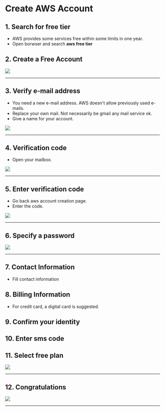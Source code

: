 # Create AWS Account

## 1. Search for free tier
- AWS provides some services free within some limits in one year.
- Open borwser and search **aws free tier**

## 2. Create a Free Account
![](images/01_aws_complete_signup.png)

--------------------

## 3. Verify e-mail address
- You need a new e-mail address. AWS doesn't allow previously used e-mails.
- Replace your own mail. Not necessarily be gmail any mail service ok.
- Give a name for your account.

![](images/02_check_e-mail.png)

-------------------

## 4. Verification code
- Open your mailbox.

![](images/03_mailboox_verification_code.png)

-------------------

## 5. Enter verification code
- Go back aws account creation page.
- Enter the code.

![](images/04_enter_verification_code.png)

---------------------

## 6. Specify a password

![](images/05_specify_a_password.png)

-----------------

## 7. Contact Information
- Fill contact information

## 8. Billing Information
- For credit card, a digital card is suggested.

## 9. Confirm your identity

## 10. Enter sms code

## 11. Select free plan

![](images/06_free_plan.png)

---------------------

## 12. Congratulations

![](images/07_congratulations.png)

----------------------



